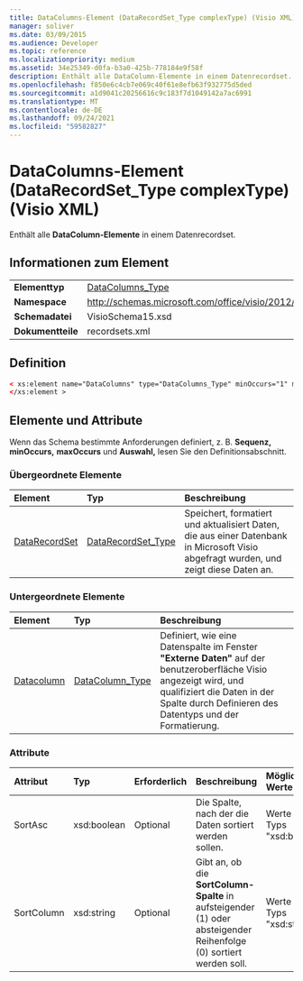 ```yaml
---
title: DataColumns-Element (DataRecordSet_Type complexType) (Visio XML)
manager: soliver
ms.date: 03/09/2015
ms.audience: Developer
ms.topic: reference
ms.localizationpriority: medium
ms.assetid: 34e25349-d0fa-b3a0-425b-778184e9f58f
description: Enthält alle DataColumn-Elemente in einem Datenrecordset.
ms.openlocfilehash: f850e6c4cb7e069c40f61e8efb63f932775d5ded
ms.sourcegitcommit: a1d9041c20256616c9c183f7d1049142a7ac6991
ms.translationtype: MT
ms.contentlocale: de-DE
ms.lasthandoff: 09/24/2021
ms.locfileid: "59582827"
---
```

# <a name="datacolumns-element-datarecordset_type-complextype-visio-xml"></a>DataColumns-Element (DataRecordSet_Type complexType) (Visio XML)

Enthält alle **DataColumn-Elemente** in einem Datenrecordset. 
  
## <a name="element-information"></a>Informationen zum Element

|||
|:-----|:-----|
|**Elementtyp** <br/> |[DataColumns_Type](datacolumns_type-complextypevisio-xml.md) <br/> |
|**Namespace** <br/> |http://schemas.microsoft.com/office/visio/2012/main  <br/> |
|**Schemadatei** <br/> |VisioSchema15.xsd  <br/> |
|**Dokumentteile** <br/> |recordsets.xml  <br/> |
   
## <a name="definition"></a>Definition

```XML
< xs:element name="DataColumns" type="DataColumns_Type" minOccurs="1" maxOccurs="1" >
</xs:element >
```

## <a name="elements-and-attributes"></a>Elemente und Attribute

Wenn das Schema bestimmte Anforderungen definiert, z. B. **Sequenz,** **minOccurs,** **maxOccurs** und **Auswahl,** lesen Sie den Definitionsabschnitt. 
  
### <a name="parent-elements"></a>Übergeordnete Elemente

|**Element**|**Typ**|**Beschreibung**|
|:-----|:-----|:-----|
|[DataRecordSet](datarecordset-element-datarecordsets_type-complextypevisio-xml.md) <br/> |[DataRecordSet_Type](datarecordset_type-complextypevisio-xml.md) <br/> |Speichert, formatiert und aktualisiert Daten, die aus einer Datenbank in Microsoft Visio abgefragt wurden, und zeigt diese Daten an.  <br/> |
   
### <a name="child-elements"></a>Untergeordnete Elemente

|**Element**|**Typ**|**Beschreibung**|
|:-----|:-----|:-----|
|[Datacolumn](datacolumn-element-datacolumns_type-complextypevisio-xml.md) <br/> |[DataColumn_Type](datacolumn_type-complextypevisio-xml.md) <br/> |Definiert, wie eine Datenspalte im Fenster **"Externe Daten"** auf der benutzeroberfläche Visio angezeigt wird, und qualifiziert die Daten in der Spalte durch Definieren des Datentyps und der Formatierung.  <br/> |
   
### <a name="attributes"></a>Attribute

|**Attribut**|**Typ**|**Erforderlich**|**Beschreibung**|**Mögliche Werte**|
|:-----|:-----|:-----|:-----|:-----|
|SortAsc  <br/> |xsd:boolean  <br/> |Optional  <br/> |Die Spalte, nach der die Daten sortiert werden sollen.  <br/> |Werte des Typs "xsd:boolean".  <br/> |
|SortColumn  <br/> |xsd:string  <br/> |Optional  <br/> |Gibt an, ob die **SortColumn-Spalte** in aufsteigender (1) oder absteigender Reihenfolge (0) sortiert werden soll.  <br/> |Werte des Typs "xsd:string".  <br/> |
   

